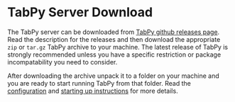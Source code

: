 # TabPy Server Download

The TabPy server can be downloaded from
[TabPy github releases page](https://github.com/tableau/TabPy/releases).
Read the description for the releases and then download the appropriate
`zip` or `tar.gz` TabPy archive to your machine. The latest release
of TabPy is strongly recommended unless you have a specific restriction 
or package incompatability you need to consider.

After downloading the archive unpack it to a folder on your machine and 
you are ready to start running TabPy from that folder. Read the
[configuration](server-config.md) and [starting up instructions](server-startup.md)
for more details.
